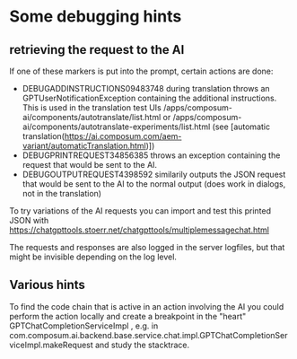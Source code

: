 # Some debugging hints

## retrieving the request to the AI

If one of these markers is put into the prompt, certain actions are done:

- DEBUGADDINSTRUCTIONS09483748 during translation throws an GPTUserNotificationException containing the additional
  instructions. This is used in the translation test UIs /apps/composum-ai/components/autotranslate/list.html
  or /apps/composum-ai/components/autotranslate-experiments/list.html
  (see [automatic translation(https://ai.composum.com/aem-variant/automaticTranslation.html)])
- DEBUGPRINTREQUEST34856385 throws an exception containing the request that would be sent to the AI.
- DEBUGOUTPUTREQUEST4398592 similarily outputs the JSON request that would be sent to the AI to the normal output 
  (does work in dialogs, not in the translation)

To try variations of the AI requests you can import and test this printed JSON with
https://chatgpttools.stoerr.net/chatgpttools/multiplemessagechat.html

The requests and responses are also logged in the server logfiles, but that might be invisible depending on the log
level.

## Various hints

To find the code chain that is active in an action involving the AI you could perform the action locally and create
a breakpoint in the "heart" GPTChatCompletionServiceImpl , e.g. in
com.composum.ai.backend.base.service.chat.impl.GPTChatCompletionServiceImpl.makeRequest
and study the stacktrace.

